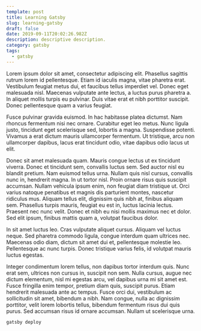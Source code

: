 ```yaml
---
template: post
title: Learning Gatsby
slug: learning-gatsby
draft: false
date: 2019-09-11T20:02:26.982Z
description: descriptive description.
category: gatsby
tags:
  - gatsby
---
```

Lorem ipsum dolor sit amet, consectetur adipiscing elit. Phasellus sagittis rutrum lorem id pellentesque. Etiam id iaculis magna, vitae pharetra erat. Vestibulum feugiat metus dui, et faucibus tellus imperdiet vel. Donec eget malesuada nisl. Maecenas vulputate ante lectus, a luctus purus pharetra a. In aliquet mollis turpis eu pulvinar. Duis vitae erat et nibh porttitor suscipit. Donec pellentesque quam a varius feugiat.



Fusce pulvinar gravida euismod. In hac habitasse platea dictumst. Nam rhoncus fermentum nisi nec ornare. Curabitur eget leo metus. Nunc ligula justo, tincidunt eget scelerisque sed, lobortis a magna. Suspendisse potenti. Vivamus a erat dictum mauris ullamcorper fermentum. Ut tristique, arcu non ullamcorper dapibus, lacus erat tincidunt odio, vitae dapibus odio lacus ut elit.



Donec sit amet malesuada quam. Mauris congue lectus ut ex tincidunt viverra. Donec et tincidunt sem, convallis luctus sem. Sed auctor nisl eu blandit pretium. Nam euismod tellus urna. Nullam quis nisl cursus, convallis nunc in, hendrerit magna. In ut tortor nisl. Proin ornare risus quis suscipit accumsan. Nullam vehicula ipsum enim, non feugiat diam tristique ut. Orci varius natoque penatibus et magnis dis parturient montes, nascetur ridiculus mus. Aliquam tellus elit, dignissim quis nibh at, finibus aliquam sem. Phasellus turpis mauris, feugiat eu est in, luctus lacinia lectus. Praesent nec nunc velit. Donec et nibh eu nisi mollis maximus nec et dolor. Sed elit ipsum, finibus mattis quam a, volutpat faucibus dolor.



In sit amet luctus leo. Cras vulputate aliquet cursus. Aliquam vel luctus neque. Sed pharetra commodo ligula, congue interdum quam ultrices nec. Maecenas odio diam, dictum sit amet dui et, pellentesque molestie leo. Pellentesque ac nunc turpis. Donec tristique varius felis, id volutpat mauris luctus egestas.



Integer condimentum lorem tellus, non dapibus tortor interdum quis. Nunc erat sem, ultrices non cursus in, suscipit non sem. Nulla cursus, augue nec dictum elementum, nisl mi egestas arcu, vel dapibus urna mi sit amet est. Fusce fringilla enim tempor, pretium diam quis, suscipit purus. Etiam hendrerit malesuada ante ac tempus. Fusce orci dui, vestibulum ac sollicitudin sit amet, bibendum a nibh. Nam congue, nulla ac dignissim porttitor, velit lorem lobortis tellus, bibendum fermentum risus dui quis purus. Sed accumsan risus id ornare accumsan. Nullam ut scelerisque urna.



```
gatsby deploy
```
